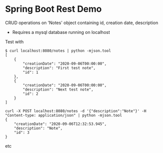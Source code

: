 # Spring Boot Rest Demo

CRUD operations on 'Notes' object containing id, creation date, description
* Requires a mysql database running on localhost

Test with


```
$ curl localhost:8080/notes | python -mjson.tool
[
    {
        "creationDate": "2020-09-06T00:00:00",
        "description": "First test note",
        "id": 1
    },
    {
        "creationDate": "2020-09-06T00:00:00",
        "description": "Next test note",
        "id": 2
    }
]
```

```
curl -X POST localhost:8080/notes -d '{"description":"Note"}' -H "Content-type: application/json" | python -mjson.tool
{
    "creationDate": "2020-09-06T12:32:53.945",
    "description": "Note",
    "id": 3
}
```

etc
